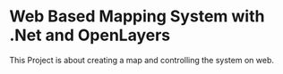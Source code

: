 # Web Based Mapping System with .Net and OpenLayers
 This Project is about creating a map and controlling the system on web.

